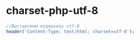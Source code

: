 # charset-php-utf-8

```php
//Выставляем кодировку utf-8
header('Content-Type: text/html; charset=utf-8');
```
